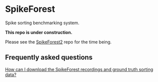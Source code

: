 # SpikeForest

Spike sorting benchmarking system.

**This repo is under construction.**

Please see the [SpikeForest2](https://github.com/flatironinstitute/spikeforest2) repo for the time being.

## Frequently asked questions

[How can I download the SpikeForest recordings and ground truth sorting data?]('./doc/download-spikeforest-data.md')


